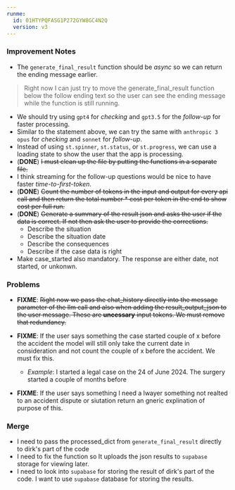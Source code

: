 ```yaml
---
runme:
  id: 01HTYPQFASG1P272GYW8GC4N2Q
  version: v3
---
```


### Improvement Notes

- The `generate_final_result` function should be _async_ so we can return the ending message earlier.

> Right now I can just try to move the generate_final_result function below the follow ending text so the user can see the ending message while the function is still running.

- We should try using `gpt4` for *checking* and `gpt3.5` for the *follow-up* for faster processing.
- Similar to the statement above, we can try the same with `anthropic 3 opus` for *checking* and `sonnet` for *follow-up*.
- Instead of using `st.spinner`, `st.status`, or `st.progress`, we can use a loading state to show the user that the app is processing.
- (__DONE__) ~~I must clean up the file by putting the functions in a separate file.~~
- I think streaming for the follow-up questions would be nice to have faster *time-to-first-token*.
- (__DONE__) ~~Count the number of tokens in the input and output for every api call and then return the total number * cost per token in the end to show cost per full run.~~
- (__DONE__) ~~Generate a summary of the result json and asks the user if the data is correct. If not then ask the user to provide the corrections.~~
   - Describe the situation
   - Describe the situation date
   - Describe the consequences
   - Describe if the case data is right
- Make case_started also mandatory. The response are either date, not started, or unkonwn.

### Problems

- __FIXME__: ~~Right now we pass the chat_history directly into the message parameter of the llm call and also when adding the result_output_json to the user message. These are __uncessary__ input tokens. We must remove that redundancy.~~
- __FIXME__: If the user says something the case started couple of x before the accident the model will still only take the current date in consideration and not count the couple of x before the accident. We must fix this.

   - _Example_: I started a legal case on the 24 of June 2024. The surgery started a couple of months before

- __FIXME__: If the user says something I need a lwayer something not realted to an accident dispute or siutation return an gneric explination of purpose of this.

### Merge

- I need to pass the processed_dict from `generate_final_result` directly to dirk's part of the code
- I need to fix the function so It uploads the json results to `supabase` storage for viewing later.
- I need to look into `supabase` for storing the result of dirk's part of the code. I want to use `supabase` database for storing the results.